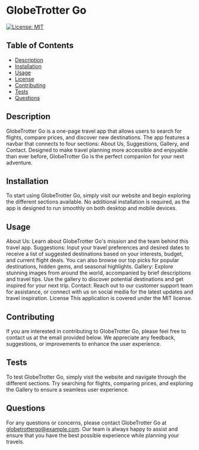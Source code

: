 # GlobeTrotter Go

[![License: MIT](https://img.shields.io/badge/License-MIT-yellow.svg)](https://opensource.org/licenses/MIT)

## Table of Contents
* [Description](#description)
* [Installation](#installation)
* [Usage](#usage)
* [License](#license)
* [Contributing](#contributing)
* [Tests](#tests)
* [Questions](#questions)

## Description
GlobeTrotter Go is a one-page travel app that allows users to search for flights, compare prices, and discover new destinations. The app features a navbar that connects to four sections: About Us, Suggestions, Gallery, and Contact. Designed to make travel planning more accessible and enjoyable than ever before, GlobeTrotter Go is the perfect companion for your next adventure.

## Installation
To start using GlobeTrotter Go, simply visit our website and begin exploring the different sections available. No additional installation is required, as the app is designed to run smoothly on both desktop and mobile devices.

## Usage
About Us: Learn about GlobeTrotter Go's mission and the team behind this travel app.
Suggestions: Input your travel preferences and desired dates to receive a list of suggested destinations based on your interests, budget, and current flight deals. You can also browse our top picks for popular destinations, hidden gems, and seasonal highlights.
Gallery: Explore stunning images from around the world, accompanied by brief descriptions and travel tips. Use the gallery to discover potential destinations and get inspired for your next trip.
Contact: Reach out to our customer support team for assistance, or connect with us on social media for the latest updates and travel inspiration.
License
This application is covered under the MIT license.

## Contributing
If you are interested in contributing to GlobeTrotter Go, please feel free to contact us at the email provided below. We appreciate any feedback, suggestions, or improvements to enhance the user experience.

## Tests
To test GlobeTrotter Go, simply visit the website and navigate through the different sections. Try searching for flights, comparing prices, and exploring the Gallery to ensure a seamless user experience.

## Questions
For any questions or concerns, please contact GlobeTrotter Go at globetrottergo@example.com. Our team is always happy to assist and ensure that you have the best possible experience while planning your travels.

